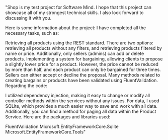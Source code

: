 "Shop is my test project for Software Mind.
I hope that this project can showcase all of my strongest technical skills. I also look forward to discussing it with you.

Here is some information about the project: I have completed all the necessary tasks, such as:

Retrieving all products using the REST standard. There are two options: retrieving all products without any filters, and retrieving products filtered by name or price. Additionally, only sellers (admins) can add or delete products.
Implementing a system for bargaining, allowing clients to propose a slightly lower price for a product. However, the price cannot be reduced by more than half, and each product can only be bargained for three times. Sellers can either accept or decline the proposal.
Many methods related to creating bargains or products have been validated using FluentValidation.
Regarding the code:

I utilized dependency injection, making it easy to change or modify all controller methods within the services without any issues.
For data, I used SQLite, which provides a much easier way to save and work with all data. Additionally, you can find a method for paging all data within the Product Service.
Here are the packages and libraries used:

FluentValidation
Microsoft.EntityFrameworkCore.Sqlite
Microsoft.EntityFrameworkCore.Tools"
